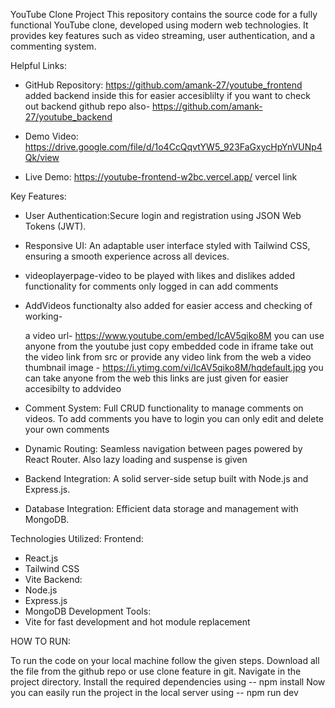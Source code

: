 YouTube Clone Project
This repository contains the source code for a fully functional YouTube clone, developed using modern web technologies. It provides key features such as video streaming, user authentication, and a commenting system.


Helpful Links:
- GitHub Repository: https://github.com/amank-27/youtube_frontend added backend inside this for easier accesiblilty if you want to check out backend github repo also- https://github.com/amank-27/youtube_backend

- Demo Video: https://drive.google.com/file/d/1o4CcQqvtYW5_923FaGxycHpYnVUNp4Qk/view
- Live Demo: https://youtube-frontend-w2bc.vercel.app/ vercel link


Key Features:
- User Authentication:Secure login and registration using JSON Web Tokens (JWT).
- Responsive UI: An adaptable user interface styled with Tailwind CSS, ensuring a smooth experience across all devices.

- videoplayerpage-video to be played with likes and dislikes added functionality for comments only logged in can add comments

- AddVideos functionalty also added for easier access and checking of working-
 
  a video url- https://www.youtube.com/embed/IcAV5qiko8M 
  you can use anyone from the youtube just copy embedded code in iframe take out the video link from src or provide any video link from the web
  a video thumbnail image - https://i.ytimg.com/vi/IcAV5qiko8M/hqdefault.jpg 
  you can take anyone from the web
  this links are just given for easier accesibilty to addvideo

- Comment System: Full CRUD functionality to manage comments on videos.
  To add comments you have to login you can only edit and delete your own comments
- Dynamic Routing: Seamless navigation between pages powered by React Router.
  Also lazy loading and suspense is given
- Backend Integration: A solid server-side setup built with Node.js and Express.js.
- Database Integration: Efficient data storage and management with MongoDB.

Technologies Utilized:
Frontend:
- React.js
- Tailwind CSS
- Vite
Backend:
- Node.js
- Express.js
- MongoDB
Development Tools:
- Vite for fast development and hot module replacement

HOW TO RUN:

To run the code on your local machine follow the given steps.
Download all the file from the github repo or use clone feature in git.
Navigate in the project directory.
Install the required dependencies using -- npm install
Now you can easily run the project in the local server using -- npm run dev